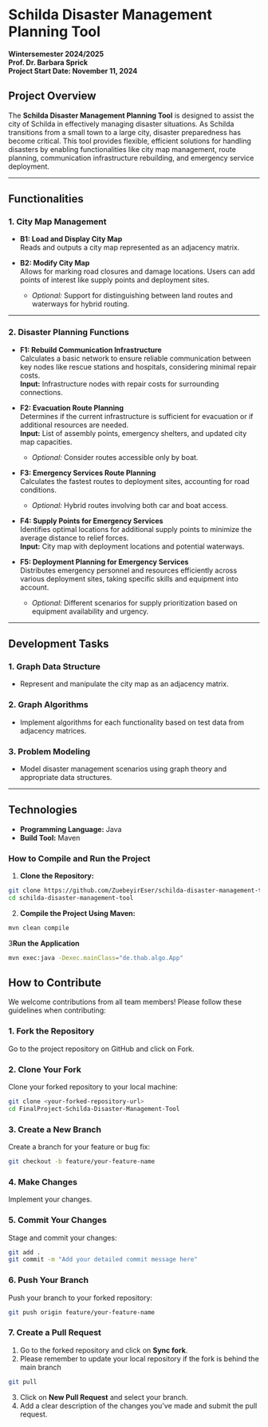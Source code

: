 # Schilda Disaster Management Planning Tool
**Wintersemester 2024/2025**  
**Prof. Dr. Barbara Sprick**  
**Project Start Date: November 11, 2024**



## Project Overview
The **Schilda Disaster Management Planning Tool** is designed to assist the city of Schilda in effectively managing disaster situations. As Schilda transitions from a small town to a large city, disaster preparedness has become critical. This tool provides flexible, efficient solutions for handling disasters by enabling functionalities like city map management, route planning, communication infrastructure rebuilding, and emergency service deployment.

---

## Functionalities

### 1. **City Map Management**
- **B1: Load and Display City Map**  
  Reads and outputs a city map represented as an adjacency matrix.

- **B2: Modify City Map**  
  Allows for marking road closures and damage locations. Users can add points of interest like supply points and deployment sites.
    - *Optional:* Support for distinguishing between land routes and waterways for hybrid routing.

---

### 2. **Disaster Planning Functions**

- **F1: Rebuild Communication Infrastructure**  
  Calculates a basic network to ensure reliable communication between key nodes like rescue stations and hospitals, considering minimal repair costs.  
  **Input:** Infrastructure nodes with repair costs for surrounding connections.

- **F2: Evacuation Route Planning**  
  Determines if the current infrastructure is sufficient for evacuation or if additional resources are needed.  
  **Input:** List of assembly points, emergency shelters, and updated city map capacities.
    - *Optional:* Consider routes accessible only by boat.

- **F3: Emergency Services Route Planning**  
  Calculates the fastest routes to deployment sites, accounting for road conditions.
    - *Optional:* Hybrid routes involving both car and boat access.

- **F4: Supply Points for Emergency Services**  
  Identifies optimal locations for additional supply points to minimize the average distance to relief forces.  
  **Input:** City map with deployment locations and potential waterways.

- **F5: Deployment Planning for Emergency Services**  
  Distributes emergency personnel and resources efficiently across various deployment sites, taking specific skills and equipment into account.
    - *Optional:* Different scenarios for supply prioritization based on equipment availability and urgency.

---

## Development Tasks

### 1. **Graph Data Structure**
- Represent and manipulate the city map as an adjacency matrix.

### 2. **Graph Algorithms**
- Implement algorithms for each functionality based on test data from adjacency matrices.

### 3. **Problem Modeling**
- Model disaster management scenarios using graph theory and appropriate data structures.

---

## Technologies

- **Programming Language:** Java
- **Build Tool:** Maven

### How to Compile and Run the Project

1. **Clone the Repository:**
```bash
git clone https://github.com/ZuebeyirEser/schilda-disaster-management-tool.git
cd schilda-disaster-management-tool
```
2. **Compile the Project Using Maven:**
```bash
mvn clean compile
```
3**Run the Application**
```bash
mvn exec:java -Dexec.mainClass="de.thab.algo.App"
```
## How to Contribute

We welcome contributions from all team members! Please follow these guidelines when contributing:

### 1. Fork the Repository

Go to the project repository on GitHub and click on Fork.

### 2. Clone Your Fork

Clone your forked repository to your local machine:

```bash
git clone <your-forked-repository-url>
cd FinalProject-Schilda-Disaster-Management-Tool
```

### 3. Create a New Branch

Create a branch for your feature or bug fix:
```bash
git checkout -b feature/your-feature-name
```
### 4. Make Changes

Implement your changes.
### 5. Commit Your Changes

Stage and commit your changes: 
```bash
git add .
git commit -m "Add your detailed commit message here"
```
### 6. Push Your Branch

Push your branch to your forked repository:
```bash
git push origin feature/your-feature-name
```
### 7. Create a Pull Request

1. Go to the forked repository and click on **Sync fork**.
2. Please remember to update your local repository if the fork is behind the main branch
```bash
git pull
```
3. Click on **New Pull Request** and select your branch.
4. Add a clear description of the changes you've made and submit the pull request.

